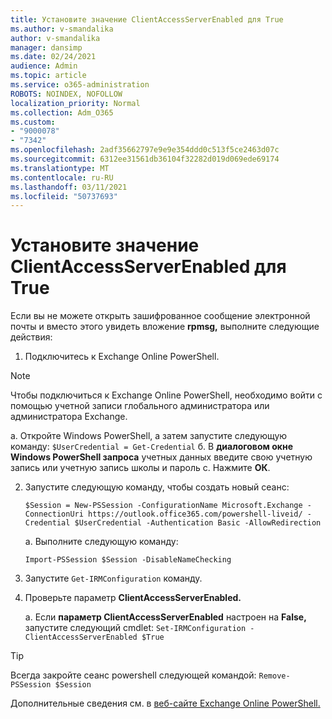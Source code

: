 ```yaml
---
title: Установите значение ClientAccessServerEnabled для True
ms.author: v-smandalika
author: v-smandalika
manager: dansimp
ms.date: 02/24/2021
audience: Admin
ms.topic: article
ms.service: o365-administration
ROBOTS: NOINDEX, NOFOLLOW
localization_priority: Normal
ms.collection: Adm_O365
ms.custom:
- "9000078"
- "7342"
ms.openlocfilehash: 2adf35662797e9e9e354ddd0c513f5ce2463d07c
ms.sourcegitcommit: 6312ee31561db36104f32282d019d069ede69174
ms.translationtype: MT
ms.contentlocale: ru-RU
ms.lasthandoff: 03/11/2021
ms.locfileid: "50737693"
---
```

# <a name="set-clientaccessserverenabled-to-true"></a>Установите значение ClientAccessServerEnabled для True

Если вы не можете открыть зашифрованное сообщение электронной почты и вместо этого увидеть вложение **rpmsg,** выполните следующие действия:

1. Подключитесь к Exchange Online PowerShell.

> [!NOTE]
> Чтобы подключиться к Exchange Online PowerShell, необходимо войти с помощью учетной записи глобального администратора или администратора Exchange.

   а. Откройте Windows PowerShell, а затем запустите следующую команду: `$UserCredential = Get-Credential`
б. В **диалоговом окне Windows PowerShell запроса** учетных данных введите свою учетную запись или учетную запись школы и пароль c. Нажмите **ОК**. 

2. Запустите следующую команду, чтобы создать новый сеанс:

    `$Session = New-PSSession -ConfigurationName Microsoft.Exchange -ConnectionUri https://outlook.office365.com/powershell-liveid/ -Credential $UserCredential -Authentication Basic -AllowRedirection`

    а. Выполните следующую команду:
    
    `Import-PSSession $Session -DisableNameChecking`

3. Запустите `Get-IRMConfiguration` команду.

4. Проверьте параметр **ClientAccessServerEnabled.** 

    а. Если **параметр ClientAccessServerEnabled** настроен на **False,** запустите следующий cmdlet: `Set-IRMConfiguration -ClientAccessServerEnabled $True`

> [!TIP]
> Всегда закройте сеанс powershell следующей командой: `Remove-PSSession $Session`

Дополнительные сведения см. в [веб-сайте Exchange Online PowerShell.](https://docs.microsoft.com/powershell/exchange/connect-to-exchange-online-powershell)

